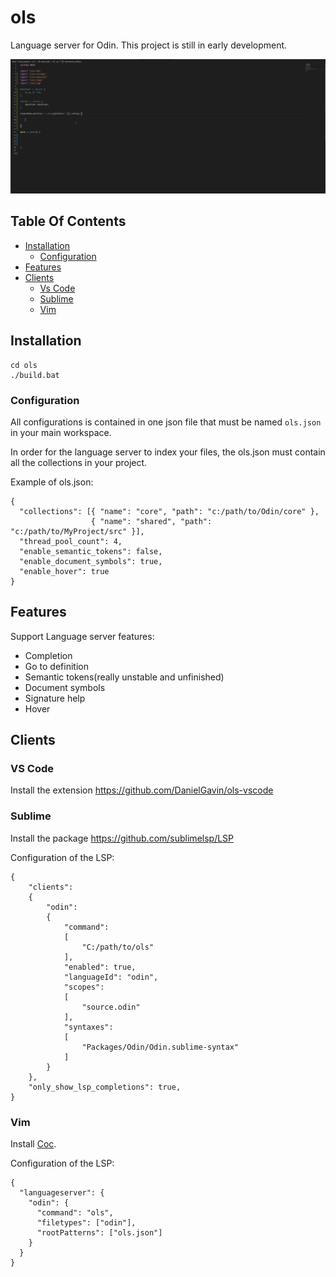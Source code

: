 # ols
Language server for Odin. This project is still in early development.

![Procedure example](images/completion.gif)

## Table Of Contents
- [Installation](#installation)
  - [Configuration](#Configuration)
- [Features](#features)
- [Clients](#clients)
  - [Vs Code](#vs-code)
  - [Sublime](#sublime)
  - [Vim](#vim)

## Installation

 ```
 cd ols
 ./build.bat
 ```

### Configuration

All configurations is contained in one json file that must be named ```ols.json``` in your main workspace.

In order for the language server to index your files, the ols.json must contain all the collections in your project.

Example of ols.json:

```
{
  "collections": [{ "name": "core", "path": "c:/path/to/Odin/core" },
                  { "name": "shared", "path": "c:/path/to/MyProject/src" }],
  "thread_pool_count": 4,
  "enable_semantic_tokens": false,
  "enable_document_symbols": true,
  "enable_hover": true
}

```

## Features
  Support Language server features:
  - Completion
  - Go to definition
  - Semantic tokens(really unstable and unfinished)
  - Document symbols
  - Signature help
  - Hover

## Clients

### VS Code
Install the extension https://github.com/DanielGavin/ols-vscode
### Sublime
Install the package https://github.com/sublimelsp/LSP

Configuration of the LSP:
```
{
	"clients":
	{
		"odin":
		{
			"command":
			[
				"C:/path/to/ols"
			],
			"enabled": true,
			"languageId": "odin",
			"scopes":
			[
				"source.odin"
			],
			"syntaxes":
			[
				"Packages/Odin/Odin.sublime-syntax"
			]
		}
	},
	"only_show_lsp_completions": true,
}

```

### Vim
Install [Coc](https://github.com/neoclide/coc.nvim).

Configuration of the LSP:
```
{
  "languageserver": {
    "odin": {
      "command": "ols",
      "filetypes": ["odin"],
      "rootPatterns": ["ols.json"]
    }
  }
}
```